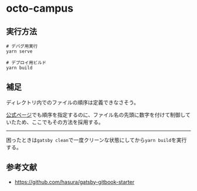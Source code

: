 # octo-campus

## 実行方法

```shell
# デバグ用実行
yarn serve

# デプロイ用ビルド
yarn build
```

## 補足

ディレクトリ内でのファイルの順序は定義できなさそう。  

[公式ページ](https://github.com/hasura/learn-graphql/tree/master/tutorials/frontend/react-apollo-hooks/tutorial-site/content)でも順序を指定するのに、ファイル名の先頭に数字を付けて制御していたため、ここでもその方法を採用する。  

---

困ったときは`gatsby clean`で一度クリーンな状態にしてから`yarn build`を実行する。  

## 参考文献

- <https://github.com/hasura/gatsby-gitbook-starter>

